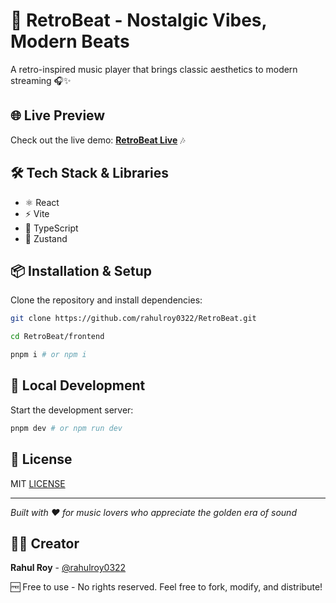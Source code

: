 # 🎵 RetroBeat - Nostalgic Vibes, Modern Beats

A retro-inspired music player that brings classic aesthetics to modern streaming 🎧✨

## 🌐 Live Preview

Check out the live demo: [**RetroBeat Live**](https://retrobeat.netlify.app/) 🎶

## 🛠️ Tech Stack & Libraries

- ⚛️ React
- ⚡ Vite
- 📘 TypeScript
- 🐻 Zustand

## 📦 Installation & Setup

Clone the repository and install dependencies:

```bash
git clone https://github.com/rahulroy0322/RetroBeat.git

cd RetroBeat/frontend

pnpm i # or npm i
```

## 🚀 Local Development

Start the development server:

```bash
pnpm dev # or npm run dev
```

## 📄 License

MIT [LICENSE](../LICENSE)

---

*Built with ❤️ for music lovers who appreciate the golden era of sound*

## 👨‍💻 Creator

**Rahul Roy** - [@rahulroy0322](https://github.com/rahulroy0322)

🆓 Free to use - No rights reserved. Feel free to fork, modify, and distribute!